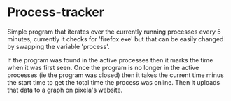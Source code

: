 # Process-tracker
Simple program that iterates over the currently running processes every 5 minutes, currently it checks for 'firefox.exe' but that can be easily changed by swapping the variable 'process'.

If the program was found in the active processes then it marks the time when it was first seen. Once the program is no longer in the active processes (ie the program was closed) then it takes the current time minus the start time to get the total time the process was online. Then it uploads that data to a graph on pixela's website. 
